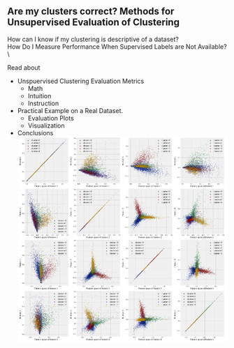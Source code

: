 ## Are my clusters correct? Methods for Unsupervised Evaluation of Clustering

How can I know if my clustering is descriptive of a dataset? \
How Do I Measure Performance When Supervised Labels are Not Available? \

Read about 
* Unspuervised Clustering Evaluation Metrics
  - Math
  - Intuition
  - Instruction
* Practical Example on a Real Dataset.
  - Evaluation Plots
  - Visualization
* Conclusions
[![Image cover](./clusters.png?raw=true "Clustering Evaluation Methods")]()
